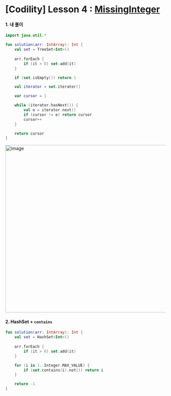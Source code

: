 # [Codility] Lesson 4 : [MissingInteger](https://app.codility.com/programmers/lessons/4-counting_elements/missing_integer/)

#### 1. 내 풀이

```kotlin
import java.util.*

fun solution(arr: IntArray): Int {
    val set = TreeSet<Int>()
    
    arr.forEach {
        if (it > 0) set.add(it)
    }

    if (set.isEmpty()) return 1

    val iterator = set.iterator()

    var cursor = 1

    while (iterator.hasNext()) {
        val e = iterator.next()
        if (cursor != e) return cursor
        cursor++
    }

    return cursor
}
```

<img width="526" alt="image" src="https://user-images.githubusercontent.com/39554623/174426148-92cc1ff9-6cb5-4878-bb3a-d7ceaa6b3b3e.png">

#### 2. HashSet + `contains`

```kotlin
fun solution(arr: IntArray): Int {
    val set = HashSet<Int>()
    
    arr.forEach {
        if (it > 0) set.add(it)
    }

    for (i in 1..Integer.MAX_VALUE) {
        if (set.contains(i).not()) return i
    }

    return -1
}
```